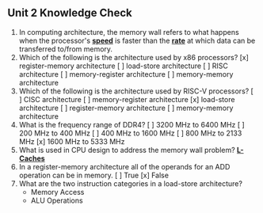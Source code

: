 ## Unit 2 Knowledge Check

1) In computing architecture, the memory wall refers to what happens when the processor's **<u>speed</u>** is faster than the **<u>rate</u>** at which data can be transferred to/from memory.
2) Which of the following is the architecture used by x86 processors?
    [x] register-memory architecture
    [ ] load-store architecture
    [ ] RISC architecture
    [ ] memory-register architecture
    [ ] memory-memory architecture
3) Which of the following is the architecture used by RISC-V processors?
    [ ] CISC architecture 
    [ ] memory-register architecture 
    [x] load-store architecture 
    [ ] register-memory architecture 
    [ ] memory-memory architecture 
4) What is the frequency range of DDR4?
    [ ] 3200 MHz to 6400 MHz 
    [ ] 200 MHz to 400 MHz 
    [ ] 400 MHz to 1600 MHz 
    [ ] 800 MHz to 2133 MHz 
    [x] 1600 MHz to 5333 MHz 
5) What is used in CPU design to address the memory wall problem? **<u>L-Caches</u>**
6) In a register-memory architecture all of the operands for an ADD operation can be in memory.
    [ ] True 
    [x] False 
7) What are the two instruction categories in a load-store architecture?
    - Memory Access
    - ALU Operations